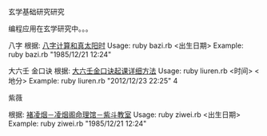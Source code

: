  


玄学基础研究研究

编程应用在玄学研究中。。。	

	

八字
根据: [八字计算和真太阳时](http://bjtime.cn/bazi.asp)
Usage: ruby bazi.rb <出生日期>
Example: ruby bazi.rb "1985/12/21 12:24"


大六壬 金口诀	
根据:  [大六壬金口诀起课详细方法](http://www.zhycw.com/art/n863c10.aspx)
Usage: ruby liuren.rb <时间> <地分>
Example: ruby liuren.rb "2012/12/23 22:25" 4


紫薇

根据: [褚凌烟－凌烟阁命理馆－紫斗教室](http://v.youku.com/v_show/id_XMjcwOTA2NDI0.html)
Usage: ruby ziwei.rb <出生日期>
Example: ruby ziwei.rb "1985/12/21 12:24"
	





